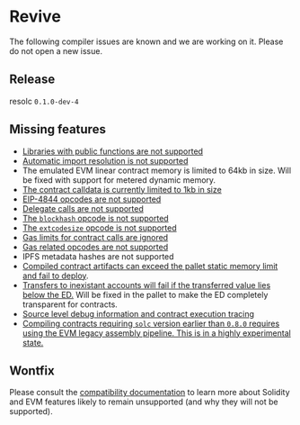 # Revive

The following compiler issues are known and we are working on it. Please do not open a new issue.

## Release

resolc `0.1.0-dev-4`

## Missing features

- [Libraries with public functions are not supported](https://github.com/paritytech/revive/issues/91)
- [Automatic import resolution is not supported](https://github.com/paritytech/revive/issues/98)
- The emulated EVM linear contract memory is limited to 64kb in size. Will be fixed with support for metered dynamic memory.
- [The contract calldata is currently limited to 1kb in size](https://github.com/paritytech/revive/issues/57)
- [EIP-4844 opcodes are not supported](https://github.com/paritytech/revive/issues/64)
- [Delegate calls are not supported](https://github.com/paritytech/revive/issues/67)
- [The `blockhash` opcode is not supported](https://github.com/paritytech/revive/issues/61)
- [The `extcodesize` opcode is not supported](https://github.com/paritytech/revive/issues/58)
- [Gas limits for contract calls are ignored](https://github.com/paritytech/revive/issues/60)
- [Gas related opcodes are not supported](https://github.com/paritytech/revive/issues/60)
- IPFS metadata hashes are not supported
- [Compiled contract artifacts can exceed the pallet static memory limit and fail to deploy](https://github.com/paritytech/revive/issues/96).
- [Transfers to inexistant accounts will fail if the transferred value lies below the ED.](https://github.com/paritytech/revive/issues/83) Will be fixed in the pallet to make the ED completely transparent for contracts.
- [Source level debug information and contract execution tracing](https://github.com/paritytech/revive/issues/18)
- [Compiling contracts requiring `solc` version earlier than `0.8.0` requires using the EVM legacy assembly pipeline. This is in a highly experimental state.](https://github.com/paritytech/revive/issues/89)

## Wontfix

Please consult the [compatibility documentation](../compatibility.md) to learn more about Solidity and EVM features likely to remain unsupported (and why they will not be supported).
